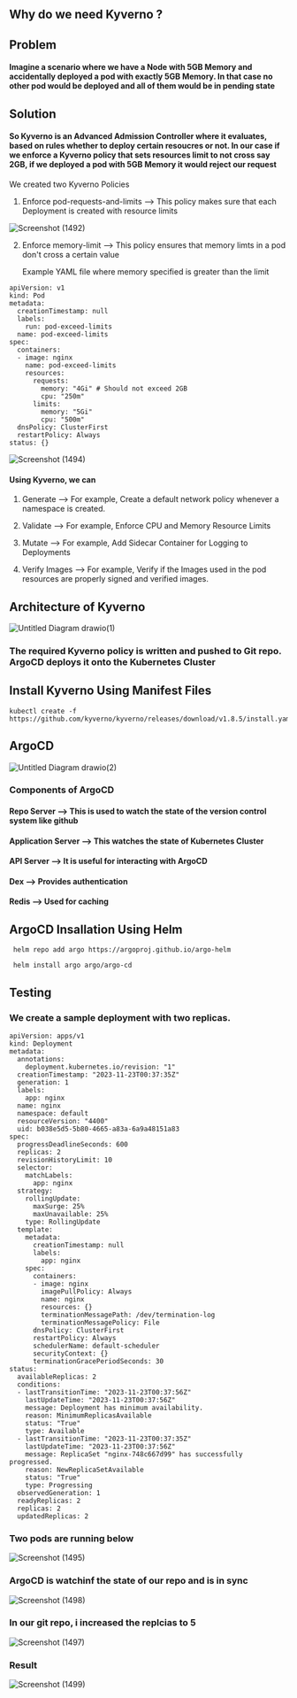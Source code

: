 ## Why do we need Kyverno ?

## Problem
#### Imagine a scenario where we have a Node with 5GB Memory and  accidentally  deployed a pod with exactly 5GB Memory. In that case no other pod would be deployed and all of them  would be in pending state

## Solution
#### So Kyverno is an Advanced Admission Controller where it evaluates, based on rules whether to deploy certain resoucres or not. In our case if we enforce a Kyverno policy that sets resources  limit to not cross  say 2GB, if we deployed a pod with 5GB Memory it would reject our request
We created two Kyverno Policies
1. Enforce pod-requests-and-limits --> This policy makes sure that each Deployment is created with resource  limits
   
![Screenshot (1492)](https://github.com/satya19977/K8S-Security-With-Kyverno-and-ArgoCD/assets/108000447/3a9559d2-1691-43c7-b224-d35dd37454c5)

2. Enforce memory-limit --> This policy ensures that memory limts in a pod don't cross a certain value

    Example YAML file where memory specified is greater than the limit 

```
apiVersion: v1
kind: Pod
metadata:
  creationTimestamp: null
  labels:
    run: pod-exceed-limits
  name: pod-exceed-limits
spec:
  containers:
  - image: nginx
    name: pod-exceed-limits
    resources: 
      requests:
        memory: "4Gi" # Should not exceed 2GB
        cpu: "250m"
      limits:
        memory: "5Gi"
        cpu: "500m"
  dnsPolicy: ClusterFirst
  restartPolicy: Always
status: {}
```

![Screenshot (1494)](https://github.com/satya19977/K8S-Security-With-Kyverno-and-ArgoCD/assets/108000447/96ef7051-3b41-4a85-9714-5afa3a0c2208)


#### Using Kyverno, we can
1. Generate --> For example, Create a default network policy whenever a namespace is created.

2. Validate --> For example, Enforce CPU and Memory Resource Limits

3. Mutate --> For example, Add Sidecar Container for Logging to Deployments

4. Verify Images -->  For example, Verify if the Images used in the pod resources are properly signed and verified images.
## Architecture of Kyverno
![Untitled Diagram drawio(1)](https://github.com/satya19977/K8S-Security-With-Kyverno-and-ArgoCD/assets/108000447/99dc40e1-42cd-452d-8835-df1773a7adb9)

### The required Kyverno policy is written and pushed to Git repo. ArgoCD deploys it onto the Kubernetes Cluster



## Install Kyverno Using Manifest Files
```
kubectl create -f https://github.com/kyverno/kyverno/releases/download/v1.8.5/install.yaml
```

## ArgoCD
![Untitled Diagram drawio(2)](https://github.com/satya19977/K8S-Security-With-Kyverno-and-ArgoCD/assets/108000447/359fb009-d48e-48e5-9906-6894eab1f2b7)

### Components of ArgoCD
#### Repo Server        --> This is used to watch the state of the version control system like github
#### Application Server --> This watches the state of Kubernetes Cluster
#### API Server --> It is useful for interacting with ArgoCD
#### Dex --> Provides authentication 
#### Redis --> Used for caching


## ArgoCD Insallation Using Helm

```
 helm repo add argo https://argoproj.github.io/argo-helm

 helm install argo argo/argo-cd

```
## Testing 

### We create a sample deployment with two replicas.
```
apiVersion: apps/v1
kind: Deployment
metadata:
  annotations:
    deployment.kubernetes.io/revision: "1"
  creationTimestamp: "2023-11-23T00:37:35Z"
  generation: 1
  labels:
    app: nginx
  name: nginx
  namespace: default
  resourceVersion: "4400"
  uid: b038e5d5-5b80-4665-a83a-6a9a48151a83
spec:
  progressDeadlineSeconds: 600
  replicas: 2
  revisionHistoryLimit: 10
  selector:
    matchLabels:
      app: nginx
  strategy:
    rollingUpdate:
      maxSurge: 25%
      maxUnavailable: 25%
    type: RollingUpdate
  template:
    metadata:
      creationTimestamp: null
      labels:
        app: nginx
    spec:
      containers:
      - image: nginx
        imagePullPolicy: Always
        name: nginx
        resources: {}
        terminationMessagePath: /dev/termination-log
        terminationMessagePolicy: File
      dnsPolicy: ClusterFirst
      restartPolicy: Always
      schedulerName: default-scheduler
      securityContext: {}
      terminationGracePeriodSeconds: 30
status:
  availableReplicas: 2
  conditions:
  - lastTransitionTime: "2023-11-23T00:37:56Z"
    lastUpdateTime: "2023-11-23T00:37:56Z"
    message: Deployment has minimum availability.
    reason: MinimumReplicasAvailable
    status: "True"
    type: Available
  - lastTransitionTime: "2023-11-23T00:37:35Z"
    lastUpdateTime: "2023-11-23T00:37:56Z"
    message: ReplicaSet "nginx-748c667d99" has successfully progressed.
    reason: NewReplicaSetAvailable
    status: "True"
    type: Progressing
  observedGeneration: 1
  readyReplicas: 2
  replicas: 2
  updatedReplicas: 2

```
### Two pods are running below
![Screenshot (1495)](https://github.com/satya19977/K8S-Security-With-Kyverno-and-ArgoCD/assets/108000447/8dcd2789-a47c-4bb9-9d93-6835642aaf5c)

### ArgoCD is watchinf the state of our repo and is in sync
![Screenshot (1498)](https://github.com/satya19977/K8S-Security-With-Kyverno-and-ArgoCD/assets/108000447/46b82489-0717-447c-bedf-6e8d2cc3e937)


### In our git repo, i increased the replcias to 5
![Screenshot (1497)](https://github.com/satya19977/K8S-Security-With-Kyverno-and-ArgoCD/assets/108000447/7df01408-8006-4b92-abc9-ff0effe67658)

### Result
![Screenshot (1499)](https://github.com/satya19977/K8S-Security-With-Kyverno-and-ArgoCD/assets/108000447/9c990449-7897-4ced-b3f1-9657d5130c8e)



